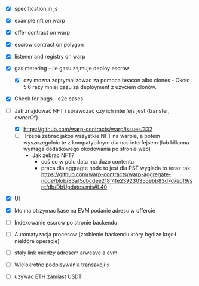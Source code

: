 - [X] specification in js
- [X] example nft on warp
- [X] offer contract on warp
- [X] escrow contract on polygon
- [X] listener and registry on warp 
- [X] gas metering - ile gasu zajmuje deploy escrow
   - [X] czy mozna zoptymalizowac za pomoca beacon albo clones - Około 5.6 razy mniej gazu za deployment z uzyciem clonów.
- [X] Check for bugs - e2e cases

- [ ] Jak znajdować NFT i sprawdzać czy ich interfejs jest {transfer, ownerOf}
    - [X] https://github.com/warp-contracts/warp/issues/332
    - [ ] Trzeba zebrac jakoś wszystkie NFT na warpie, a potem wyszczegolnic te z kompatybilnym dla nas interfejsem (lub kilkoma wymaga dodatkowego okodowania po stronie web)
        - Jak zebrac NFT?
            - coś co w polu data ma duzo contentu
            - praca dla aggragte node to jest dla PST wyglada to teraz tak: https://github.com/warp-contracts/warp-aggregate-node/blob/83a15dbcdee218f4fe2392303559bb83d7d7edf9/src/db/DbUpdates.mjs#L40
- [X] UI
- [X] kto ma otrzymac kase na EVM podanie adresu w offercie
- [ ] Indexowanie escrow po stronie backendu
- [ ] Automatyzacja procesow (zrobienie backendu który będize kręcił niektóre operacje)
- [ ] staly link miedzy adresem arweave a evm 
- [ ] Wielokrotne podpisywania transakcji :(
- [ ] uzywac ETH zamiast USDT